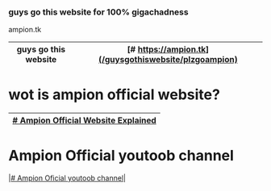 ### guys go this website for 100% gigachadness
 ampion.tk

|guys go this website | [# https://ampion.tk](/guysgothiswebsite/plzgoampion) |
|---------------------|-------------------------------------------------------|

# wot is ampion official website?
|[# Ampion Official Website Explained](/guysgothiswebsite/Ae1)|
|-------------------------------------------------------------|

# Ampion Official youtoob channel
|[# Ampion Oficial youtoob channel](/guysgothiswebsite)|
